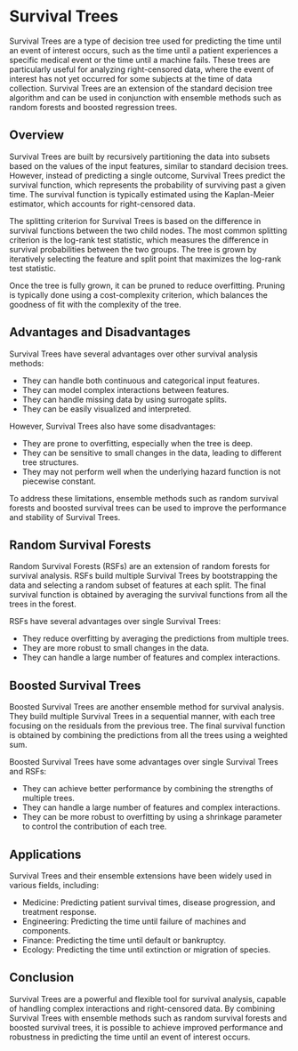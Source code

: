 # Survival Trees

Survival Trees are a type of decision tree used for predicting the time until an event of interest occurs, such as the time until a patient experiences a specific medical event or the time until a machine fails. These trees are particularly useful for analyzing right-censored data, where the event of interest has not yet occurred for some subjects at the time of data collection. Survival Trees are an extension of the standard decision tree algorithm and can be used in conjunction with ensemble methods such as random forests and boosted regression trees.

## Overview

Survival Trees are built by recursively partitioning the data into subsets based on the values of the input features, similar to standard decision trees. However, instead of predicting a single outcome, Survival Trees predict the survival function, which represents the probability of surviving past a given time. The survival function is typically estimated using the Kaplan-Meier estimator, which accounts for right-censored data.

The splitting criterion for Survival Trees is based on the difference in survival functions between the two child nodes. The most common splitting criterion is the log-rank test statistic, which measures the difference in survival probabilities between the two groups. The tree is grown by iteratively selecting the feature and split point that maximizes the log-rank test statistic.

Once the tree is fully grown, it can be pruned to reduce overfitting. Pruning is typically done using a cost-complexity criterion, which balances the goodness of fit with the complexity of the tree.

## Advantages and Disadvantages

Survival Trees have several advantages over other survival analysis methods:

- They can handle both continuous and categorical input features.
- They can model complex interactions between features.
- They can handle missing data by using surrogate splits.
- They can be easily visualized and interpreted.

However, Survival Trees also have some disadvantages:

- They are prone to overfitting, especially when the tree is deep.
- They can be sensitive to small changes in the data, leading to different tree structures.
- They may not perform well when the underlying hazard function is not piecewise constant.

To address these limitations, ensemble methods such as random survival forests and boosted survival trees can be used to improve the performance and stability of Survival Trees.

## Random Survival Forests

Random Survival Forests (RSFs) are an extension of random forests for survival analysis. RSFs build multiple Survival Trees by bootstrapping the data and selecting a random subset of features at each split. The final survival function is obtained by averaging the survival functions from all the trees in the forest.

RSFs have several advantages over single Survival Trees:

- They reduce overfitting by averaging the predictions from multiple trees.
- They are more robust to small changes in the data.
- They can handle a large number of features and complex interactions.

## Boosted Survival Trees

Boosted Survival Trees are another ensemble method for survival analysis. They build multiple Survival Trees in a sequential manner, with each tree focusing on the residuals from the previous tree. The final survival function is obtained by combining the predictions from all the trees using a weighted sum.

Boosted Survival Trees have some advantages over single Survival Trees and RSFs:

- They can achieve better performance by combining the strengths of multiple trees.
- They can handle a large number of features and complex interactions.
- They can be more robust to overfitting by using a shrinkage parameter to control the contribution of each tree.

## Applications

Survival Trees and their ensemble extensions have been widely used in various fields, including:

- Medicine: Predicting patient survival times, disease progression, and treatment response.
- Engineering: Predicting the time until failure of machines and components.
- Finance: Predicting the time until default or bankruptcy.
- Ecology: Predicting the time until extinction or migration of species.

## Conclusion

Survival Trees are a powerful and flexible tool for survival analysis, capable of handling complex interactions and right-censored data. By combining Survival Trees with ensemble methods such as random survival forests and boosted survival trees, it is possible to achieve improved performance and robustness in predicting the time until an event of interest occurs.
